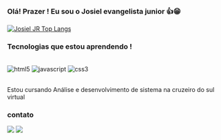 
### Olá! Prazer ! Eu sou o Josiel evangelista junior  👍😁
 
[![Josiel JR Top Langs](https://github-readme-stats.vercel.app/api/top-langs/?username=JosielEjr&layout=compact)](https://github.com/anuraghazra/github-readme-stats) 


### Tecnologias que estou aprendendo ! 

<div style="display: inline_block"><br>
   <img alt="html5" src="https://img.shields.io/badge/HTML5-E34F26?style=for-the-badge&logo=html5&logoColor=white" />
   <img alt="javascript" src="https://img.shields.io/badge/JavaScript-323330?style=for-the-badge&logo=javascript&logoColor=F7DF1E" />
   <img alt="css3" src="https://img.shields.io/badge/CSS3-1572B6?style=for-the-badge&logo=css3&logoColor=white" />
</div><br>

Estou cursando  Análise e desenvolvimento de sistema na cruzeiro do sul virtual

 ### contato
<div>
<a href= "mailto:contato@juninhojoka11.tech"><img src="https://img.shields.io/badge/Gmail-D14836?style=for-the-badge&logo=gmail&logoColor=white" target="_blank"></a>
<a href="https://www.linkedin.com/in/josiel-evangelista-junior-38b710224/" target="_blank"><img src="https://img.shields.io/badge/LinkedIn-0077B5?style=for-the-badge&logo=linkedin&logoColor=white" target="_blank"></a>
 
</div>
